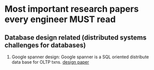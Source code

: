 # Most important research papers every engineer MUST read

## Database design related (distributed systems challenges for databases)

  1. Google spanner design: Google spanner is a SQL oriented distribute data base for OLTP txns. [design paper](https://static.googleusercontent.com/media/research.google.com/en//archive/spanner-osdi2012.pdf)
